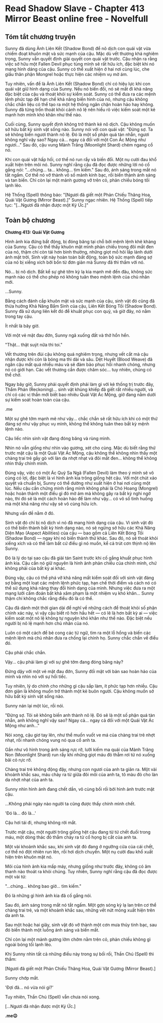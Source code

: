 # Read Shadow Slave - Chapter 413 Mirror Beast online free - Novelfull

## Tóm tắt chương truyện

Sunny đã dùng Ảnh Liên Kết (Shadow Bond) để nô dịch con quái vật vừa chiếm đoạt khuôn mặt và sức mạnh của cậu. Mặc dù vết thương khá nghiêm trọng, Sunny vẫn quyết định giải quyết con quái vật trước. Cậu nhận ra rằng việc sở hữu một Fallen Devil phục tùng mình sẽ rất hữu ích, đặc biệt khi nó mang hình dáng của cậu. Sunny có thể xuất hiện ở hai nơi cùng lúc, che giấu thân phận Mongrel hoặc thực hiện các nhiệm vụ mờ ám.

Tuy nhiên, vấn đề là Ảnh Liên Kết (Shadow Bond) chỉ có hiệu lực khi con quái vật giữ hình dạng của Sunny. Nếu nó biến đổi, nó sẽ mất đi khả năng đặc biệt của cậu và thoát khỏi sự kiểm soát. Sunny có thể đưa ra các mệnh lệnh phức tạp để hạn chế khả năng biến hình của nó, nhưng cậu không chắc chắn liệu có thể tạo ra một hệ thống ngăn chặn hoàn hảo hay không. Sunny đã từng trốn thoát khỏi cảnh nô lệ nên hiểu rõ việc kiểm soát một kẻ mạnh hơn mình khó khăn như thế nào.

Cuối cùng, Sunny quyết định không trở thành kẻ nô dịch. Cậu không muốn sở hữu bất kỳ sinh vật sống nào. Sunny nói với con quái vật: "Đừng sợ. Ta sẽ không biến ngươi thành nô lệ. Đó là một số phận quá tàn nhẫn, ngươi không nghĩ vậy sao? Ngay cả... ngay cả đối với một Con Ác Mộng như ngươi..." Sau đó, cậu vung Mảnh Trăng (Moonlight Shard) chém ngang cổ nó.

Khi con quái vật hấp hối, cơ thể nó run rẩy và biến đổi. Một nụ cười đau khổ xuất hiện trên môi nó. Sunny nghĩ rằng cậu đã đọc được những lời nó cố gắng nói: "...chúng... ta... không... tìm kiếm." Sau đó, ánh sáng trong mắt nó tắt ngấm. Cơ thể nó vỡ thành vô số mảnh kính bạc, rồi biến thành ánh sáng và tan biến. Chỉ còn lại một mảnh gương vỡ trên cỏ, phản chiếu bóng tối lạnh lẽo.

Hệ Thống (Spell) thông báo: "[Ngươi đã giết một Phản Chiếu Thăng Hoa, Quái Vật Gương (Mirror Beast).]" Sunny ngạc nhiên. Hệ Thống (Spell) tiếp tục: "[...Ngươi đã nhận được một Ký Ức.]"

## Toàn bộ chương

**Chương 413: Quái Vật Gương**

Hình ảnh kia đứng bất động, bị đóng băng tại chỗ bởi mệnh lệnh khẽ khàng của Sunny. Cậu có thể thấy khuôn mặt mình phản chiếu trong đôi mắt đen của nó, thậm chí còn tái hơn bình thường, những giọt mồ hôi lấp lánh dưới ánh mặt trời. Sinh vật này hoàn toàn bất động, toàn bộ sức mạnh đáng sợ của nó bị xiềng xích bởi bốn từ đơn giản mà Sunny đã thì thầm với nó.

Nó... bị nô dịch. Bất kể sự ghê tởm kỳ lạ kia mạnh mẽ đến đâu, không sức mạnh nào có thể cho phép nó không tuân theo mệnh lệnh của chủ nhân mới.

...Sunny.

Bằng cách đánh cắp khuôn mặt và sức mạnh của cậu, sinh vật đó cũng đã thừa hưởng Khả Năng Bẩm Sinh của cậu, Liên Kết Bóng Tối (Shadow Bond). Sunny đã sử dụng liên kết đó để khuất phục con quỷ, và giờ đây, nó nằm trong tay cậu.

Ít nhất là bây giờ.

Với một vẻ mặt đau đớn, Sunny ngã xuống đất và thở hổn hển.

"Thật... thật suýt nữa thì toi."

Vết thương trên đùi cậu không quá nghiêm trọng, nhưng vết cắt mà cậu nhận được khi còn là bóng ma thì dài và sâu. Dệt Huyết (Blood Weave) đã ngăn cậu mất quá nhiều máu và sẽ đảm bảo phục hồi nhanh chóng, nhưng nó có giới hạn. Các vết thương cần được chăm sóc... tuy nhiên, chúng có thể chờ.

Ngay bây giờ, Sunny phải quyết định phải làm gì với kẻ thống trị trước đây, Thẩm Phán (Reckoning)... sinh vật khủng khiếp đã giết rất nhiều người, và chỉ có các vị thần mới biết bao nhiêu Quái Vật Ác Mộng, giờ đang nằm dưới sự kiểm soát hoàn toàn của cậu.

.me

Một sự ghê tởm mạnh mẽ như vậy... chắc chắn sẽ rất hữu ích khi có một thứ đáng sợ như vậy phục vụ mình, không thể không tuân theo bất kỳ mệnh lệnh nào.

Cậu liếc nhìn sinh vật đang đóng băng và rùng mình.

Nhìn nó vẫn giống như nhìn vào gương, xét cho cùng. Mặc dù biết rằng thứ trước mặt cậu là một Quái Vật Ác Mộng, cậu không thể không nhìn thấy một chàng trai trẻ gầy gò với làn da nhợt nhạt và đôi mắt đen... không thể không nhìn thấy chính mình.

Đúng vậy, việc có một Ác Quỷ Sa Ngã (Fallen Devil) làm theo ý mình sẽ vô cùng có lợi, đặc biệt là vì hình ảnh kia trông giống hệt cậu. Với một chút xảo quyệt và chuẩn bị, Sunny có thể dường như xuất hiện ở hai nơi cùng một lúc. Nếu cậu cần chứng minh rằng mình không phải là Chó Hoang (Mongrel) hoặc hoàn thành một điều gì đó mờ ám mà không gây ra bất kỳ nghi ngờ nào, thì đó sẽ là một cách hoàn hảo để làm như vậy... có vô số tình huống mà một khả năng như vậy sẽ vô cùng hữu ích.

Nhưng vấn đề nằm ở đó.

Sinh vật đó chỉ bị nô dịch vì nó đã mang hình dạng của cậu. Vì sinh vật đó có thể biến thành bất kỳ hình dạng nào, nó sẽ ngừng sở hữu các Khả Năng Diện Mạo (Aspect Abilities) của cậu — bao gồm cả Liên Kết Bóng Tối (Shadow Bond) — ngay khi nó biến thành thứ khác. Sau đó, nó sẽ thoát khỏi xiềng xích và có thể làm bất cứ điều gì nó muốn, kể cả trút cơn thịnh nộ lên Sunny.

Đó là lý do tại sao cậu đã giải tán Saint trước khi cố gắng khuất phục hình ảnh kia. Cậu cần nó giữ nguyên là hình ảnh phản chiếu của chính mình, chứ không phải của bất kỳ ai khác.

Đúng vậy, cậu có thể phá vỡ khả năng mất kiểm soát đối với sinh vật đáng sợ bằng một loạt các mệnh lệnh phức tạp, hạn chế thời điểm và cách nó có thể sử dụng khả năng thay đổi hình dạng của mình. Nhưng việc đưa ra một mạng lưới cấm đoán bất khả xâm phạm là một nhiệm vụ khó khăn... Sunny thậm chí không chắc rằng điều đó là có thể.

Cậu đã dành một thời gian dài để nghĩ về những cách để thoát khỏi số phận chính xác này, vì vậy cậu biết rõ hơn hầu hết — có lẽ là hơn bất kỳ ai — việc kiểm soát một nô lệ không tự nguyện khó khăn như thế nào. Đặc biệt nếu người bị nô lệ mạnh hơn chủ nhân của nó.

Luôn có một cách để bẻ cong các từ ngữ, tìm ra một lỗ hổng và biến các mệnh lệnh mà chủ nhân đưa ra chống lại chính họ. Sunny chắc chắn về điều đó.

Cậu phải chắc chắn.

Vậy... cậu phải làm gì với sự ghê tởm đang đóng băng này?

Đứng dậy với một vẻ mặt đau đớn, Sunny đối mặt với bản sao hoàn hảo của mình và nhìn nó với sự hối tiếc.

Tuy nhiên, lý do chính cho những gì cậu sắp làm, ít phức tạp hơn nhiều. Cậu đơn giản là không muốn trở thành một kẻ buôn người. Cậu không muốn sở hữu bất kỳ sinh vật sống nào.

Sunny nán lại một lúc, rồi nói.

"Đừng sợ. Tôi sẽ không biến anh thành nô lệ. Đó sẽ là một số phận quá tàn nhẫn, anh không nghĩ vậy sao? Ngay cả... ngay cả đối với một Quái Vật Ác Mộng như anh..."

Nói xong, cậu giơ tay lên, như thể muốn vuốt ve má của chàng trai trẻ nhợt nhạt, rồi nhanh chóng vung nó qua cổ anh ta.

Gần như vô hình trong ánh sáng rực rỡ, lưỡi kiếm ma quái của Mảnh Trăng Non (Moonlight Shard) run rẩy khi những giọt máu đỏ thẫm rơi từ nó xuống bãi cỏ rực rỡ.

Chàng trai trẻ không động đậy, nhưng con ngươi của anh ta giãn ra. Một vài khoảnh khắc sau, máu chảy ra từ giữa đôi môi của anh ta, tô màu đỏ cho làn da nhợt nhạt của anh ta.

Sunny nhìn hình ảnh đang chết dần, vô cùng bối rối bởi hình ảnh trước mặt cậu.

...Không phải ngày nào người ta cũng được thấy chính mình chết.

'Đó là... đó là...'

Cậu hơi tái đi, nhưng không rời mắt.

Trước mặt cậu, một người trông giống hệt cậu đang từ từ chết đuối trong máu, một dòng thác đỏ thẫm chảy ra từ cổ họng bị cắt của anh ta.

Một vài khoảnh khắc sau, khi sinh vật đó đang ở ngưỡng cửa của cái chết, cơ thể nó đột nhiên run lên, rồi hơi dịch chuyển. Một nụ cười đau khổ xuất hiện trên khuôn mặt nó.

Môi của hình ảnh kia mấp máy, nhưng giống như trước đây, không có âm thanh nào thoát ra khỏi chúng. Tuy nhiên, Sunny nghĩ rằng cậu đã đọc được một vài từ:

"...chúng... không bao giờ... tìm kiếm."

Đó là những gì hình ảnh kia đã cố gắng nói.

Sau đó, ánh sáng trong mắt nó tắt ngấm. Một gợn sóng kỳ lạ lan trên cơ thể chàng trai trẻ, và một khoảnh khắc sau, những vết nứt mỏng xuất hiện trên da anh ta.

Sau một hoặc hai giây, sinh vật đó vỡ thành một cơn mưa thủy tinh bạc, sau đó biến thành một luồng ánh sáng và biến mất.

Chỉ còn lại một mảnh gương lởm chởm nằm trên cỏ, phản chiếu không gì ngoài bóng tối lạnh lẽo.

Khi Sunny nhìn tất cả những điều này trong sự bối rối, Thần Chú (Spell) thì thầm:

[Ngươi đã giết một Phản Chiếu Thăng Hoa, Quái Vật Gương (Mirror Beast).]

Sunny chớp mắt.

'Đợi đã... nó vừa nói gì?'

Tuy nhiên, Thần Chú (Spell) vẫn chưa nói xong.

[...Ngươi đã nhận được một Ký Ức.]

**.me😉**